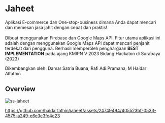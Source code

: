 # Jaheet
Aplikasi E-commerce dan One-stop-business dimana Anda dapat mencari dan memesan jasa jahit dengan cepat dan praktis! <br><br>
Dibuat menggunakan Firebase dan Google Maps API. Fitur utama aplikasi ini adalah dengan menggunakan Google Maps API dapat mencari penjahit terdekat dari pengguna. Berhasil memperoleh penghargaan <b>BEST IMPLEMENTATION</b> pada ajang KMIPN V 2023 Bidang Hackaton di Surabaya (2023)

Dikembangkan oleh: 
Damar Satria Buana, Rafi Adi Pramana, M Haidar Alfathin

## Overview
![ss-jaheet](https://github.com/haidarfathin/jaheet/assets/24749494/9f2d5ede-1cae-4ac1-b508-5f1b0aff942a)
<br>

https://github.com/haidarfathin/jaheet/assets/24749494/405523bf-0533-4575-a249-e6e3c3fc4c23




 
